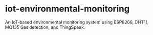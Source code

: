 # iot-environmental-monitoring
An IoT-based environmental monitoring system using ESP8266, DHT11, MQ135 Gas detection, and ThingSpeak.
